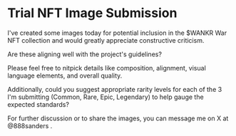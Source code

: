 # Trial NFT Image Submission

I've created some images today for potential inclusion in the $WANKR War NFT collection and would greatly appreciate constructive criticism. 

Are these aligning well with the project's guidelines? 

Please feel free to nitpick details like composition, alignment, visual language elements, and overall quality. 

Additionally, could you suggest appropriate rarity levels for each of the 3 I'm submitting (Common, Rare, Epic, Legendary) to help gauge the expected standards? 

For further discussion or to share the images, you can message me on X at @888sanders
.


